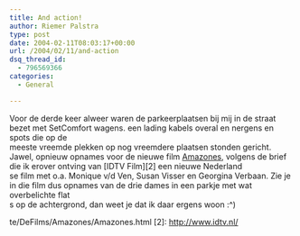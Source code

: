 ```yaml
---
title: And action!
author: Riemer Palstra
type: post
date: 2004-02-11T08:03:17+00:00
url: /2004/02/11/and-action
dsq_thread_id:
  - 796569366
categories:
  - General

---
```

Voor de derde keer alweer waren de parkeerplaatsen bij mij in de straat bezet met SetComfort wagens. een lading kabels overal en nergens en spots die op de  
meeste vreemde plekken op nog vreemdere plaatsen stonden gericht. Jawel, opnieuw opnames voor de nieuwe film [Amazones][1], volgens de brief die ik erover ontving van [IDTV Film][2] een nieuwe Nederland  
se film met o.a. Monique v/d Ven, Susan Visser en Georgina Verbaan. Zie je in die film dus opnames van de drie dames in een parkje met wat overbelichte flat  
s op de achtergrond, dan weet je dat ik daar ergens woon :^)

 [1]: http://www.dehollandsefilm.nl/DeWebsi
te/DeFilms/Amazones/Amazones.html
 [2]: http://www.idtv.nl/
